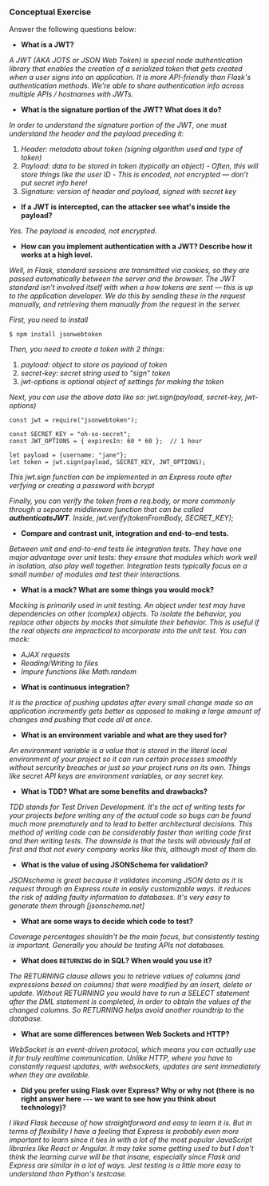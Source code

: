 ### Conceptual Exercise

Answer the following questions below:

- **What is a JWT?**

*A JWT (AKA JOTS or JSON Web Token) is special node authentication library that enables the creation of a serialized token that gets created when a user signs into an application. It is more API-friendly than Flask's authentication methods. We're able to share authentication info across multiple APIs / hostnames with JWTs.*

- **What is the signature portion of the JWT?  What does it do?**

*In order to understand the signature portion of the JWT, one must understand the header and the payload preceding it:*
1. *Header: metadata about token (signing algorithm used and type of token)*
2. *Payload: data to be stored in token (typically an object)*
*- Often, this will store things like the user ID*
*- This is encoded, not encrypted — don’t put secret info here!*
3. *Signature: version of header and payload, signed with secret key*

- **If a JWT is intercepted, can the attacker see what's inside the payload?**

*Yes. The payload is encoded, not encrypted.*

- **How can you implement authentication with a JWT?  Describe how it works at a high level.**

*Well, in Flask, standard sessions are transmitted via cookies, so they are passed automatically between the server and the browser. The JWT standard isn’t involved itself with when a how tokens are sent — this is up to the application developer. We do this by sending these in the request manually, and retrieving them manually from the request in the server.*

*First, you need to install* 
```
$ npm install jsonwebtoken
``` 
*Then, you need to create  a token with 2 things:* 
1. *payload: object to store as payload of token*
2. *secret-key: secret string used to “sign” token*
3. *jwt-options is optional object of settings for making the token*

*Next, you can use the above data like so: jwt.sign(payload, secret-key, jwt-options)*
```
const jwt = require("jsonwebtoken");

const SECRET_KEY = "oh-so-secret";
const JWT_OPTIONS = { expiresIn: 60 * 60 };  // 1 hour

let payload = {username: "jane"};
let token = jwt.sign(payload, SECRET_KEY, JWT_OPTIONS);
```
*This jwt.sign function can be implemented in an Express route after verfying or creating a password with bcrypt*

*Finally, you can verify the token from a req.body, or more commonly through a separate middleware function that can be called **authenticateJWT**. Inside, jwt.verify(tokenFromBody, SECRET_KEY);*

- **Compare and contrast unit, integration and end-to-end tests.**

*Between unit and end-to-end tests lie integration tests. They have one major advantage over unit tests: they ensure that modules which work well in isolation, also play well together. Integration tests typically focus on a small number of modules and test their interactions.*

- **What is a mock? What are some things you would mock?**

*Mocking is primarily used in unit testing.*
*An object under test may have dependencies on other (complex) objects.*
*To isolate the behavior, you replace other objects by mocks that simulate their behavior.*
*This is useful if the real objects are impractical to incorporate into the unit test.*
*You can mock:* 
* *AJAX requests*
* *Reading/Writing to files*
* *Impure functions like Math.random*

- **What is continuous integration?**

*It is the practice of pushing updates after every small change made so an application incremently gets better as opposed to making a large amount of changes and pushing that code all at once.*

- **What is an environment variable and what are they used for?**

*An environment variable is a value that is stored in the literal local environment of your project so it can run certain processes smoothly without sercurity breaches or just so your project runs on its own. Things like secret API keys are environment variables, or any secret key.* 

- **What is TDD? What are some benefits and drawbacks?**

*TDD stands for Test Driven Development. It's the act of writing tests for your projects before writing any of the actual code so bugs can be found much more prematurely and to lead to better architectural decisions. This method of writing code can be considerably faster than writing code first and then writing tests. The downside is that the tests will obviously fail at first and that not every company works like this, although most of them do.*

- **What is the value of using JSONSchema for validation?**

*JSONschema is great because it validates incoming JSON data as it is request through an Express route in easily customizable ways. It reduces the risk of adding faulty information to databases. It's very easy to generate them through [jsonschema.net]*

- **What are some ways to decide which code to test?**

*Coverage percentages shouldn't be the main focus, but consistently testing is important. Generally you should be testing APIs not databases.*

- **What does `RETURNING` do in SQL? When would you use it?**

*The RETURNING clause allows you to retrieve values of columns (and expressions based on columns) that were modified by an insert, delete or update. Without RETURNING you would have to run a SELECT statement after the DML statement is completed, in order to obtain the values of the changed columns. So RETURNING helps avoid another roundtrip to the database.*

- **What are some differences between Web Sockets and HTTP?**

*WebSocket is an event-driven protocol, which means you can actually use it for truly realtime communication. Unlike HTTP, where you have to constantly request updates, with websockets, updates are sent immediately when they are available.*

- **Did you prefer using Flask over Express? Why or why not (there is no right**
  **answer here --- we want to see how you think about technology)?**

*I liked Flask because of how straightforward and easy to learn it is. But in terms of flexibility I have a feeling that Express is probably even more important to learn since it ties in with a lot of the most popular JavaScript libraries like React or Angular. It may take some getting used to but I don't think the learning curve will be that insane, especially since Flask and Express are similar in a lot of ways. Jest testing is a little more easy to understand than Python's testcase.*
